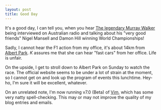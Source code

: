 ```yaml
---
layout: post
title: Good Day
---
```





It's a good day, I can tell you, when you hear [The legendary Murray
Walker](https://carpoint.ninemsn.com.au/car-review/1610248.aspx) being
interviewed on Australian radio and talking about his &quot;very good
friends&quot; Nigel Mansell and Damon Hill winning World Championships!


Sadly, I cannot hear the F1 action from my office, it's about 14km from [Albert
Park](https://cars.grandprix.com.au/). _K_ assures me that she can hear
&quot;fast cars&quot; from her office. Life is unfair.


On the upside, I get to stroll down to Albert Park on Sunday to watch the race.
The official website seems to be under a lot of strain at the moment, so I
cannot get on and look up the program of events this lunchtime. Hey-ho, I'm sure
it will be excellent, whatever.


On an unrelated note, I'm now running v7.0 (Beta) of [Vim](https://www.vim.org/),
which has some very natty spell-checking. This may or may not improve the
quality of my blog entries and emails.



